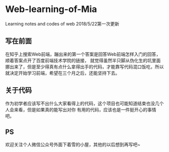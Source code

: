 # Web-learning-of-Mia
Learning notes and codes of web
2018/5/22第一次更新

## 写在前面
在知乎上搜索Web前端，蹦出来的第一个答案是回答Web前端怎样入门的回答，顺着答案点开了百度前端技术学院的链接，
就觉得虽然半只脚从伪化生的坑里面挪出来了，但是至少得真有点什么拿得出手的代码，才能靠写代码混口饭吃，所以
就决定开始学习前端，希望在三个月之后，还能坚持下去。
## 关于代码
作为初学者应该写不出什么大家看得上的代码，这个项目也可能知道结束也没几个人会来看，但是如果真的能写出对你
有用的代码，应该也是一件挺开心的事情吧。
## PS
欢迎关注个人微信公众号外面下着雪的小屋，其他的以后想到再写吧~
